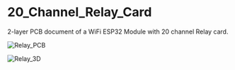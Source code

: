 # 20_Channel_Relay_Card
2-layer PCB document of a WiFi ESP32 Module with 20 channel Relay card. 

![Relay_PCB](https://github.com/parhamsoltani/PLC_Relay_Board/assets/70743729/4479c6f5-a39c-47c4-a7e8-5d527b544334)

![Relay_3D](https://github.com/parhamsoltani/PLC_Relay_Board/assets/70743729/f51c4136-4ea8-480b-8bec-780fc4306238)

